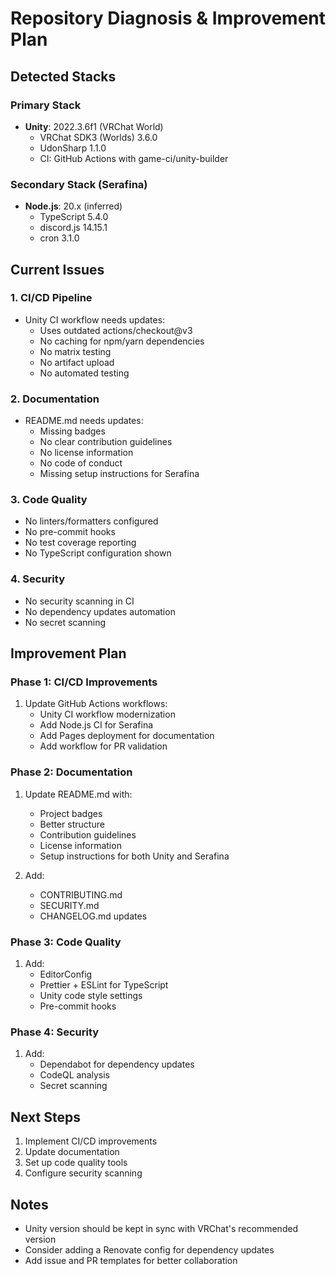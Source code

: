 # Repository Diagnosis & Improvement Plan

## Detected Stacks

### Primary Stack
- **Unity**: 2022.3.6f1 (VRChat World)
  - VRChat SDK3 (Worlds) 3.6.0
  - UdonSharp 1.1.0
  - CI: GitHub Actions with game-ci/unity-builder

### Secondary Stack (Serafina)
- **Node.js**: 20.x (inferred)
  - TypeScript 5.4.0
  - discord.js 14.15.1
  - cron 3.1.0

## Current Issues

### 1. CI/CD Pipeline
- Unity CI workflow needs updates:
  - Uses outdated actions/checkout@v3
  - No caching for npm/yarn dependencies
  - No matrix testing
  - No artifact upload
  - No automated testing

### 2. Documentation
- README.md needs updates:
  - Missing badges
  - No clear contribution guidelines
  - No license information
  - No code of conduct
  - Missing setup instructions for Serafina

### 3. Code Quality
- No linters/formatters configured
- No pre-commit hooks
- No test coverage reporting
- No TypeScript configuration shown

### 4. Security
- No security scanning in CI
- No dependency updates automation
- No secret scanning

## Improvement Plan

### Phase 1: CI/CD Improvements
1. Update GitHub Actions workflows:
   - Unity CI workflow modernization
   - Add Node.js CI for Serafina
   - Add Pages deployment for documentation
   - Add workflow for PR validation

### Phase 2: Documentation
1. Update README.md with:
   - Project badges
   - Better structure
   - Contribution guidelines
   - License information
   - Setup instructions for both Unity and Serafina

2. Add:
   - CONTRIBUTING.md
   - SECURITY.md
   - CHANGELOG.md updates

### Phase 3: Code Quality
1. Add:
   - EditorConfig
   - Prettier + ESLint for TypeScript
   - Unity code style settings
   - Pre-commit hooks

### Phase 4: Security
1. Add:
   - Dependabot for dependency updates
   - CodeQL analysis
   - Secret scanning

## Next Steps
1. Implement CI/CD improvements
2. Update documentation
3. Set up code quality tools
4. Configure security scanning

## Notes
- Unity version should be kept in sync with VRChat's recommended version
- Consider adding a Renovate config for dependency updates
- Add issue and PR templates for better collaboration
